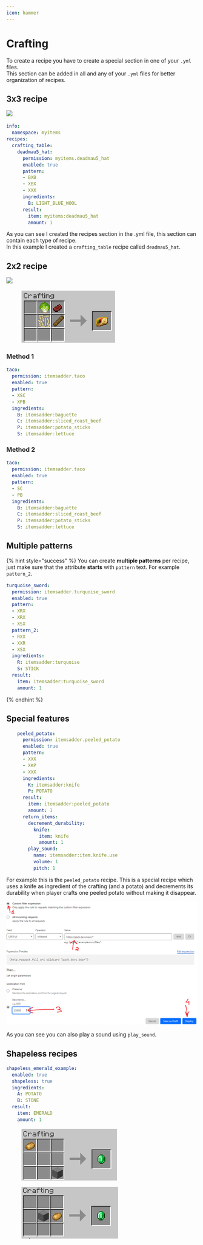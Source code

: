 ```yaml
---
icon: hammer
---
```


# Crafting

To create a recipe you have to create a special section in one of your `.yml` files.\
This section can be added in all and any of your `.yml` files for better organization of recipes.

## 3x3 recipe

![](../../.gitbook/assets/image\_\(42\).png)

```yaml
info:
  namespace: myitems
recipes:
  crafting_table:
    deadmau5_hat:
      permission: myitems.deadmau5_hat
      enabled: true
      pattern:
      - BXB
      - XBX
      - XXX
      ingredients:
        B: LIGHT_BLUE_WOOL
      result:
        item: myitems:deadmau5_hat
        amount: 1
```

As you can see I created the recipes section in the .yml file, this section can contain each type of recipe.\
In this example I created a `crafting_table` recipe called `deadmau5_hat`.

## 2x2 recipe

![](../../.gitbook/assets/image\_\(41\).png)

<figure><img src="../../.gitbook/assets/image (1) (1) (1) (1).png" alt=""><figcaption></figcaption></figure>

### Method 1

```yaml
taco:
  permission: itemsadder.taco
  enabled: true
  pattern:
  - XSC
  - XPB
  ingredients:
    B: itemsadder:baguette
    C: itemsadder:sliced_roast_beef
    P: itemsadder:potato_sticks
    S: itemsadder:lettuce
```

### Method 2

```yaml
taco:
  permission: itemsadder.taco
  enabled: true
  pattern:
  - SC
  - PB
  ingredients:
    B: itemsadder:baguette
    C: itemsadder:sliced_roast_beef
    P: itemsadder:potato_sticks
    S: itemsadder:lettuce
```

## Multiple patterns

{% hint style="success" %}
You can create **multiple patterns** per recipe, just make sure that the attribute **starts** with `pattern` text. For example `pattern_2`.

```yaml
turquoise_sword:
  permission: itemsadder.turquoise_sword
  enabled: true
  pattern:
  - XRX
  - XRX
  - XSX
  pattern_2:
  - RXX
  - XXR
  - XSX
  ingredients:
    R: itemsadder:turquoise
    S: STICK
  result:
    item: itemsadder:turquoise_sword
    amount: 1
```
{% endhint %}

## Special features

```yaml
    peeled_potato:
      permission: itemsadder.peeled_potato
      enabled: true
      pattern:
      - XXX
      - XKP
      - XXX
      ingredients:
        K: itemsadder:knife
        P: POTATO
      result:
        item: itemsadder:peeled_potato
        amount: 1
      return_items:
        decrement_durability:
          knife:
            item: knife
            amount: 1
        play_sound:
          name: itemsadder:item.knife.use
          volume: 1
          pitch: 1
```

For example this is the `peeled_potato` recipe. This is a special recipe which uses a knife as ingredient of the crafting (and a potato) and decrements its durability when player crafts one peeled potato without making it disappear.

![](<../../.gitbook/assets/image (10).png>)

As you can see you can also play a sound using `play_sound`.

## Shapeless recipes

```yaml
shapeless_emerald_example:
  enabled: true
  shapeless: true
  ingredients:
    A: POTATO
    B: STONE
  result:
    item: EMERALD
    amount: 1
```

<figure><img src="../../.gitbook/assets/emerald_shapeless_2.png" alt=""><figcaption></figcaption></figure>

<figure><img src="../../.gitbook/assets/emerald_shapeless_1.png" alt=""><figcaption></figcaption></figure>
